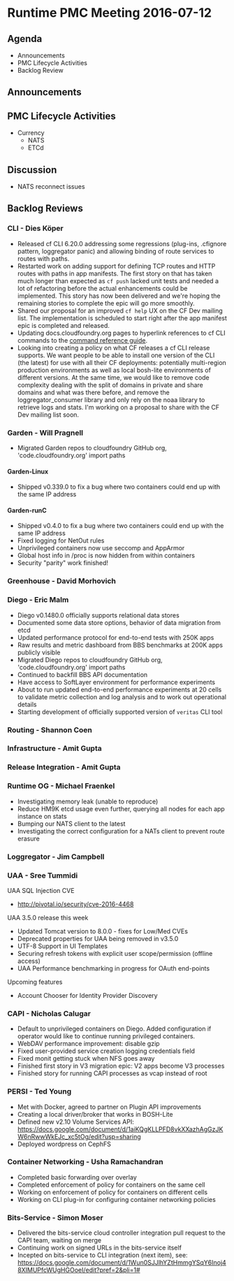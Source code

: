 # Runtime PMC Meeting 2016-07-12

## Agenda
* Announcements
* PMC Lifecycle Activities
* Backlog Review

## Announcements


## PMC Lifecycle Activities
- Currency
  - NATS
  - ETCd

## Discussion
- NATS reconnect issues

## Backlog Reviews

### CLI - Dies Köper
- Released cf CLI 6.20.0 addressing some regressions (plug-ins, .cfignore pattern, loggregator panic) and allowing binding of route services to routes with paths.
- Restarted work on adding support for defining TCP routes and HTTP routes with paths in app manifests.
  The first story on that has taken much longer than expected as `cf push` lacked unit tests and needed a lot of refactoring before the actual enhancements could be implemented. This story has now been delivered and we're hoping the remaining stories to complete the epic will go more smoothly.
- Shared our proposal for an improved `cf help` UX on the CF Dev mailing list.
  The implementation is scheduled to start right after the app manifest epic is completed and released.
- Updating docs.cloudfoundry.org pages to hyperlink references to cf CLI commands to the [command reference guide](http://cli.cloudfoundry.org).
- Looking into creating a policy on what CF releases a cf CLI release supports.
  We want people to be able to install one version of the CLI (the latest) for use with all their CF deployments: potentially multi-region production environments as well as local bosh-lite environments of different versions. At the same time, we would like to remove code complexity dealing with the split of domains in private and share domains and what was there before, and remove the loggregator_consumer library and only rely on the noaa library to retrieve logs and stats.
  I'm working on a proposal to share with the CF Dev mailing list soon.

### Garden - Will Pragnell

- Migrated Garden repos to cloudfoundry GitHub org, 'code.cloudfoundry.org' import paths

#### Garden-Linux

- Shipped v0.339.0 to fix a bug where two containers could end up with the same IP address

#### Garden-runC

- Shipped v0.4.0 to fix a bug where two containers could end up with the same IP address
- Fixed logging for NetOut rules
- Unprivileged containers now use seccomp and AppArmor
- Global host info in /proc is now hidden from within containers
- Security "parity" work finished!

### Greenhouse - David Morhovich

### Diego - Eric Malm

- Diego v0.1480.0 officially supports relational data stores
- Documented some data store options, behavior of data migration from etcd
- Updated performance protocol for end-to-end tests with 250K apps
- Raw results and metric dashboard from BBS benchmarks at 200K apps publicly visible
- Migrated Diego repos to cloudfoundry GitHub org, 'code.cloudfoundry.org' import paths
- Continued to backfill BBS API documentation
- Have access to SoftLayer environment for performance experiments
- About to run updated end-to-end performance experiments at 20 cells to validate metric collection and log analysis and to work out operational details
- Starting development of officially supported version of `veritas` CLI tool


### Routing - Shannon Coen

### Infrastructure - Amit Gupta

### Release Integration - Amit Gupta

### Runtime OG - Michael Fraenkel
- Investigating memory leak (unable to reproduce)
- Reduce HM9K etcd usage even further, querying all nodes for each app instance on stats
- Bumping our NATS client to the latest
- Investigating the correct configuration for a NATs client to prevent route erasure

### Loggregator - Jim Campbell

### UAA - Sree Tummidi

UAA SQL Injection CVE
 - http://pivotal.io/security/cve-2016-4468

UAA 3.5.0 release this week 
- Updated Tomcat version to 8.0.0 - fixes for Low/Med CVEs
- Deprecated properties for UAA being removed in v3.5.0
- UTF-8 Support in UI Templates
- Securing refresh tokens with explicit user scope/permission (offline access)
- UAA Performance benchmarking in progress for OAuth end-points

Upcoming features
- Account Chooser for Identity Provider Discovery


### CAPI - Nicholas Calugar
- Default to unprivileged containers on Diego. Added configuration if operator would like to continue running privileged containers.
- WebDAV performance improvement: disable gzip
- Fixed user-provided service creation logging credentials field
- Fixed monit getting stuck when NFS goes away
- Finished first story in V3 migration epic: V2 apps become V3 processes
- Finished story for running CAPI processes as vcap instead of root

### PERSI - Ted Young
- Met with Docker, agreed to partner on Plugin API improvements
- Creating a local driver/broker that works in BOSH-Lite
- Defined new v2.10 Volume Services API: https://docs.google.com/document/d/1aiKQgKLLPFD8vkXXazhAgGzJKW6nRwwWkEJc_xc5tOg/edit?usp=sharing
- Deployed wordpress on CephFS

### Container Networking - Usha Ramachandran
- Completed basic forwarding over overlay
- Completed enforcement of policy for containers on the same cell
- Working on enforcement of policy for containers on different cells
- Working on CLI plug-in for configuring container networking policies

### Bits-Service - Simon Moser

- Delivered the bits-service cloud controller integration pull request to the CAPI team, waiting on merge
- Continuing work on signed URLs in the bits-service itself
- Incepted on bits-service to CLI integration (next item), see: https://docs.google.com/document/d/1Wun0SJJlhYZtHmmgYSqY6Inoj48XIMUPfcWUgHGOoeI/edit?pref=2&pli=1#


